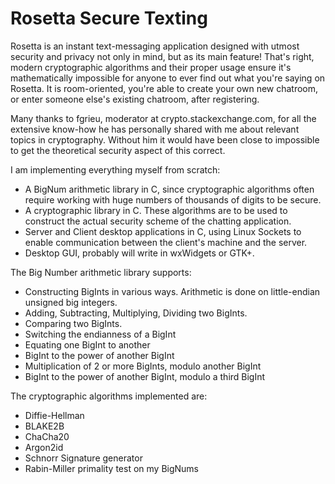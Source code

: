 # Rosetta Secure Texting
Rosetta is an instant text-messaging application designed with utmost security and privacy not only in mind, but as its main feature! That's right, modern cryptographic algorithms and their proper usage ensure it's mathematically impossible for anyone to ever find out what you're saying on Rosetta. It is
room-oriented, you're able to create your own new chatroom, or enter someone else's existing chatroom, after registering.

Many thanks to fgrieu, moderator at crypto.stackexchange.com, for all the extensive know-how he has personally shared with me about relevant topics in cryptography. Without him
it would have been close to impossible to get the theoretical security aspect of this correct.

I am implementing everything myself from scratch:

- A BigNum arithmetic library in C, since cryptographic algorithms often require working with huge numbers of thousands of digits to be secure.
- A cryptographic library in C. These algorithms are to be used to construct the actual security scheme of the chatting application.
- Server and Client desktop applications in C, using Linux Sockets to enable communication between the client's machine and the server.
- Desktop GUI, probably will write in wxWidgets or GTK+.

The Big Number arithmetic library supports:
- Constructing BigInts in various ways. Arithmetic is done on little-endian unsigned big integers.
- Adding, Subtracting, Multiplying, Dividing two BigInts.
- Comparing two BigInts.
- Switching the endianness of a BigInt
- Equating one BigInt to another
- BigInt to the power of another BigInt
- Multiplication of 2 or more BigInts, modulo another BigInt
- BigInt to the power of another BigInt, modulo a third BigInt

The cryptographic algorithms implemented are:
- Diffie-Hellman
- BLAKE2B
- ChaCha20 
- Argon2id
- Schnorr Signature generator
- Rabin-Miller primality test on my BigNums
